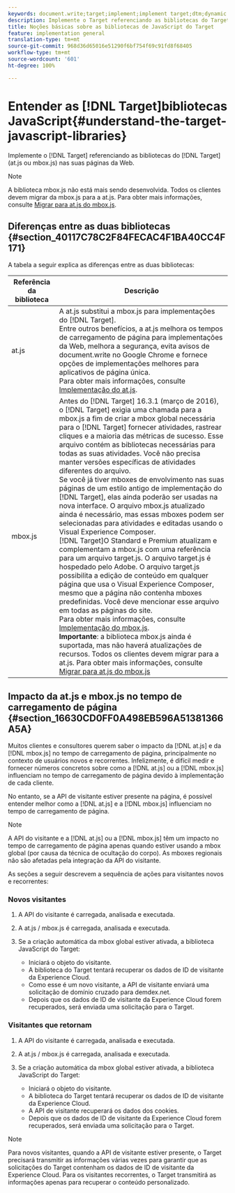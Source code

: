 ```yaml
---
keywords: document.write;target;implement;implement target;dtm;dynamic tag management;at.js;mbox.js;target.js;mbox
description: Implemente o Target referenciando as bibliotecas do Target (at.js ou mbox.js) nas suas páginas da Web.
title: Noções básicas sobre as bibliotecas de JavaScript do Target
feature: implementation general
translation-type: tm+mt
source-git-commit: 968d36d65016e51290f6bf754f69c91fd8f68405
workflow-type: tm+mt
source-wordcount: '601'
ht-degree: 100%

---
```



# Entender as [!DNL Target]bibliotecas JavaScript{#understand-the-target-javascript-libraries}

Implemente o [!DNL Target] referenciando as bibliotecas do [!DNL Target] (at.js ou mbox.js) nas suas páginas da Web.

>[!NOTE]
>
>A biblioteca mbox.js não está mais sendo desenvolvida. Todos os clientes devem migrar da mbox.js para a at.js. Para obter mais informações, consulte [Migrar para at.js do mbox.js](/help/c-implementing-target/c-implementing-target-for-client-side-web/t-mbox-download/c-target-atjs-implementation/target-migrate-atjs.md#task_DE55DCE9AC2F49728395665DE1B1E6EA).

## Diferenças entre as duas bibliotecas {#section_40117C78C2F84FECAC4F1BA40CC4F171}

A tabela a seguir explica as diferenças entre as duas bibliotecas:

| Referência da biblioteca | Descrição |
|--- |--- |
| at.js | A at.js substitui a mbox.js para implementações do [!DNL Target].<br>Entre outros benefícios, a at.js melhora os tempos de carregamento de página para implementações da Web, melhora a segurança, evita avisos de document.write no Google Chrome e fornece opções de implementações melhores para aplicativos de página única.<br>Para obter mais informações, consulte [Implementação do at.js](/help/c-implementing-target/c-implementing-target-for-client-side-web/t-mbox-download/c-target-atjs-implementation/target-atjs-implementation.md). |
| mbox.js | Antes do [!DNL Target] 16.3.1 (março de 2016), o [!DNL Target] exigia uma chamada para a mbox.js a fim de criar a mbox global necessária para o [!DNL Target] fornecer atividades, rastrear cliques e a maioria das métricas de sucesso. Esse arquivo contém as bibliotecas necessárias para todas as suas atividades. Você não precisa manter versões específicas de atividades diferentes do arquivo.<br>Se você já tiver mboxes de envolvimento nas suas páginas de um estilo antigo de implementação do [!DNL Target], elas ainda poderão ser usadas na nova interface. O arquivo mbox.js atualizado ainda é necessário, mas essas mboxes podem ser selecionadas para atividades e editadas usando o Visual Experience Composer.<br>[!DNL Target]O Standard e Premium atualizam e complementam a mbox.js com uma referência para um arquivo target.js. O arquivo target.js é hospedado pelo Adobe. O arquivo target.js possibilita a edição de conteúdo em qualquer página que usa o Visual Experience Composer, mesmo que a página não contenha mboxes predefinidas. Você deve mencionar esse arquivo em todas as páginas do site.<br>Para obter mais informações, consulte [Implementação do mbox.js](/help/c-implementing-target/c-implementing-target-for-client-side-web/t-mbox-download/mbox-download.md).<br>**Importante**: a biblioteca mbox.js ainda é suportada, mas não haverá atualizações de recursos. Todos os clientes devem migrar para a at.js. Para obter mais informações, consulte [Migrar para at.js do mbox.js](/help/c-implementing-target/c-implementing-target-for-client-side-web/t-mbox-download/c-target-atjs-implementation/target-migrate-atjs.md)<br> |

## Impacto da at.js e mbox.js no tempo de carregamento de página {#section_16630CD0FF0A498EB596A51381366A5A}

Muitos clientes e consultores querem saber o impacto da [!DNL at.js] e da [!DNL mbox.js] no tempo de carregamento de página, principalmente no contexto de usuários novos e recorrentes. Infelizmente, é difícil medir e fornecer números concretos sobre como a [!DNL at.js] ou a [!DNL mbox.js] influenciam no tempo de carregamento de página devido à implementação de cada cliente.

No entanto, se a API de visitante estiver presente na página, é possível entender melhor como a [!DNL at.js] e a [!DNL mbox.js] influenciam no tempo de carregamento de página.

>[!NOTE]
>
>A API do visitante e a [!DNL at.js] ou a [!DNL mbox.js] têm um impacto no tempo de carregamento de página apenas quando estiver usando a mbox global (por causa da técnica de ocultação do corpo). As mboxes regionais não são afetadas pela integração da API do visitante.

As seções a seguir descrevem a sequência de ações para visitantes novos e recorrentes:

### Novos visitantes

1. A API do visitante é carregada, analisada e executada.
1. A at.js / mbox.js é carregada, analisada e executada.
1. Se a criação automática da mbox global estiver ativada, a biblioteca JavaScript do Target:

   * Iniciará o objeto do visitante.
   * A biblioteca do Target tentará recuperar os dados de ID de visitante da Experience Cloud.
   * Como esse é um novo visitante, a API de visitante enviará uma solicitação de domínio cruzado para demdex.net.
   * Depois que os dados de ID de visitante da Experience Cloud forem recuperados, será enviada uma solicitação para o Target.

### Visitantes que retornam

1. A API do visitante é carregada, analisada e executada.
1. A at.js / mbox.js é carregada, analisada e executada.
1. Se a criação automática da mbox global estiver ativada, a biblioteca JavaScript do Target:

   * Iniciará o objeto do visitante.
   * A biblioteca do Target tentará recuperar os dados de ID de visitante da Experience Cloud.
   * A API de visitante recuperará os dados dos cookies.
   * Depois que os dados de ID de visitante da Experience Cloud forem recuperados, será enviada uma solicitação para o Target.

>[!NOTE]
>
>Para novos visitantes, quando a API de visitante estiver presente, o Target precisará transmitir as informações várias vezes para garantir que as solicitações do Target contenham os dados de ID de visitante da Experience Cloud. Para os visitantes recorrentes, o Target transmitirá as informações apenas para recuperar o conteúdo personalizado.
